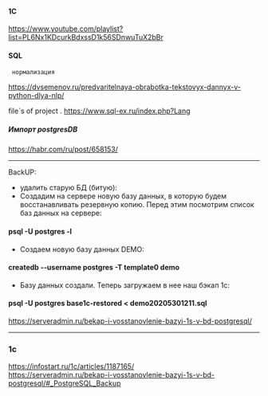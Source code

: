 #### 1C
https://www.youtube.com/playlist?list=PL6Nx1KDcurkBdxssD1k56SDnwuTuX2bBr

 
#### SQL
     
     нормализация
     
https://dvsemenov.ru/predvaritelnaya-obrabotka-tekstovyx-dannyx-v-python-dlya-nlp/
    
           
file`s of project
.
https://www.sql-ex.ru/index.php?Lang    
    
##### Импорт postgresDB
   https://habr.com/ru/post/658153/
    
----------- --------------------------
   BackUP:
   - удалить старую БД (битую):
   - Создадим на сервере новую базу данных, в которую будем восстанавливать резервную копию. Перед этим посмотрим список баз данных на сервере:
   #### psql -U postgres -l
   - Создаем новую базу данных DEMO:
   #### createdb --username postgres -T template0 demo
   - Базу данных создали. Теперь загружаем в нее наш бэкап 1с:
   #### psql -U postgres base1c-restored < demo20205301211.sql   
  
     
     
https://serveradmin.ru/bekap-i-vosstanovlenie-bazyi-1s-v-bd-postgresql/

      
 ---------------------- 
 ### 1c
 https://infostart.ru/1c/articles/1187165/<br>
 https://serveradmin.ru/bekap-i-vosstanovlenie-bazyi-1s-v-bd-postgresql/#_PostgreSQL_Backup
 
 
